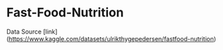 # Fast-Food-Nutrition
Data Source [link] (https://www.kaggle.com/datasets/ulrikthygepedersen/fastfood-nutrition)
